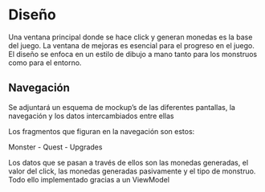 # Diseño 

Una ventana principal donde se hace click y generan monedas es la base del juego. La ventana de mejoras es esencial para el progreso en el juego. El diseño se enfoca en un estilo de dibujo a mano tanto para los monstruos como para el entorno.

## Navegación 

Se adjuntará un esquema de mockup’s de las diferentes pantallas, la navegación y los datos intercambiados entre ellas

Los fragmentos que figuran en la navegación son estos:

Monster - Quest - Upgrades

Los datos que se pasan a través de ellos son las monedas generadas, el valor del click, las monedas generadas pasivamente y el tipo de monstruo. Todo ello implementado gracias a un ViewModel

